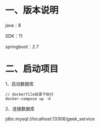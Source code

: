 # 一、版本说明
java：8

SDK：11

springboot：2.7

# 二、启动项目
1、启动数据库
```agsl
// dockerfile目录下执行
docker-compose up -d
```
2、连接数据库

jdbc:mysql://localhost:13306/geek_service


